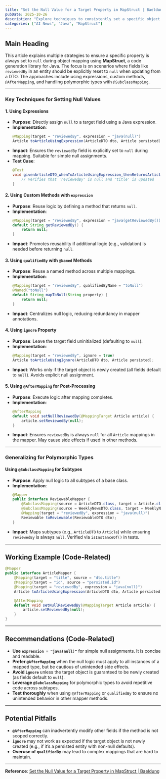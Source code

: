 ```yaml
---
title: "Set the Null Value for a Target Property in MapStruct | Baeldung"
pubDate: 2025-10-26
description: "Explore techniques to consistently set a specific object field to null using MapStruct, including expressions, qualifiedBy, ignore, and @AfterMapping annotations."
categories: ["AI News", "Java", "MapStruct"]
---
```


## Main Heading

This article explains multiple strategies to ensure a specific property is always set to `null` during object mapping using **MapStruct**, a code generation library for Java. The focus is on scenarios where fields like `reviewedBy` in an entity should be explicitly reset to `null` when updating from a DTO. The approaches include using expressions, custom methods, `@AfterMapping`, and handling polymorphic types with `@SubclassMapping`.

---

### Key Techniques for Setting Null Values

#### 1. **Using Expressions**
- **Purpose**: Directly assign `null` to a target field using a Java expression.
- **Implementation**:
  ```java
  @Mapping(target = "reviewedBy", expression = "java(null)")
  Article toArticleUsingExpression(ArticleDTO dto, Article persisted);
  ```
- **Impact**: Ensures the `reviewedBy` field is explicitly set to `null` during mapping. Suitable for simple null assignments.
- **Test Case**:
  ```java
  @Test
  void givenArticleDTO_whenToArticleUsingExpression_thenReturnsArticleWithNullStatus() {
      // Verifies that 'reviewedBy' is null and 'title' is updated
  }
  ```

#### 2. **Using Custom Methods with `expression`**
- **Purpose**: Reuse logic by defining a method that returns `null`.
- **Implementation**:
  ```java
  @Mapping(target = "reviewedBy", expression = "java(getReviewedBy())")
  default String getReviewedBy() {
      return null;
  }
  ```
- **Impact**: Promotes reusability if additional logic (e.g., validation) is needed before returning `null`.

#### 3. **Using `qualifiedBy` with `@Named` Methods**
- **Purpose**: Reuse a named method across multiple mappings.
- **Implementation**:
  ```java
  @Mapping(target = "reviewedBy", qualifiedByName = "toNull")
  @Named("toNull")
  default String mapToNull(String property) {
      return null;
  }
  ```
- **Impact**: Centralizes null logic, reducing redundancy in mapper annotations.

#### 4. **Using `ignore` Property**
- **Purpose**: Leave the target field uninitialized (defaulting to `null`).
- **Implementation**:
  ```java
  @Mapping(target = "reviewedBy", ignore = true)
  Article toArticleUsingIgnore(ArticleDTO dto, Article persisted);
  ```
- **Impact**: Works only if the target object is newly created (all fields default to `null`). Avoids explicit null assignment.

#### 5. **Using `@AfterMapping` for Post-Processing**
- **Purpose**: Execute logic after mapping completes.
- **Implementation**:
  ```java
  @AfterMapping
  default void setNullReviewedBy(@MappingTarget Article article) {
      article.setReviewedBy(null);
  }
  ```
- **Impact**: Ensures `reviewedBy` is always `null` for all `Article` mappings in the mapper. May cause side effects if used in other methods.

---

### Generalizing for Polymorphic Types

#### **Using `@SubclassMapping` for Subtypes**
- **Purpose**: Apply null logic to all subtypes of a base class.
- **Implementation**:
  ```java
  @Mapper
  public interface ReviewableMapper {
      @SubclassMapping(source = ArticleDTO.class, target = Article.class)
      @SubclassMapping(source = WeeklyNewsDTO.class, target = WeeklyNews.class)
      @Mapping(target = "reviewedBy", expression = "java(null)")
      Reviewable toReviewable(ReviewableDTO dto);
  }
  ```
- **Impact**: Maps subtypes (e.g., `ArticleDTO` to `Article`) while ensuring `reviewedBy` is always `null`. Verified via `isInstanceOf()` in tests.

---

## Working Example (Code-Related)

```java
@Mapper
public interface ArticleMapper {
    @Mapping(target = "title", source = "dto.title")
    @Mapping(target = "id", source = "persisted.id")
    @Mapping(target = "reviewedBy", expression = "java(null)")
    Article toArticleUsingExpression(ArticleDTO dto, Article persisted);

    @AfterMapping
    default void setNullReviewedBy(@MappingTarget Article article) {
        article.setReviewedBy(null);
    }
}
```

---

## Recommendations (Code-Related)

- **Use `expression = "java(null)"`** for simple null assignments. It is concise and readable.
- **Prefer `@AfterMapping`** when the null logic must apply to all instances of a mapped type, but be cautious of unintended side effects.
- **Avoid `ignore`** unless the target object is guaranteed to be newly created (as fields default to `null`).
- **Leverage `@SubclassMapping`** for polymorphic types to avoid repetitive code across subtypes.
- **Test thoroughly** when using `@AfterMapping` or `qualifiedBy` to ensure no unintended behavior in other mapper methods.

---

## Potential Pitfalls

- **`@AfterMapping`** can inadvertently modify other fields if the method is not scoped correctly.
- **`ignore`** may not work as expected if the target object is not newly created (e.g., if it’s a persisted entity with non-null defaults).
- **Overuse of `qualifiedBy`** may lead to complex mappings that are hard to maintain.

---

**Reference**: [Set the Null Value for a Target Property in MapStruct | Baeldung](https://www.baeldung.com/java-mapstruct-set-null-value-property)